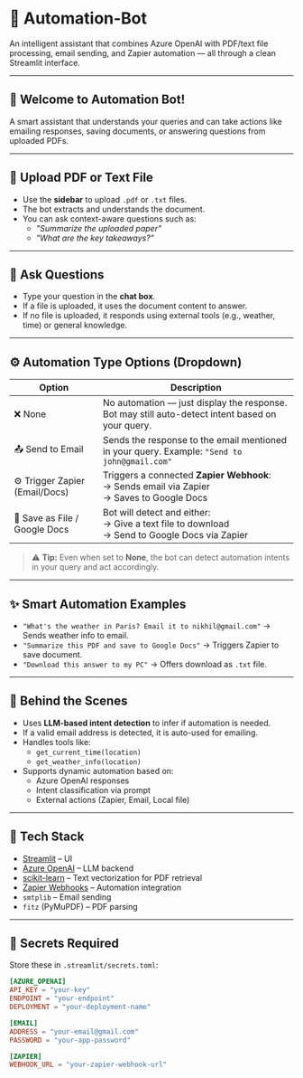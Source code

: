 # 🤖 Automation-Bot

An intelligent assistant that combines Azure OpenAI with PDF/text file processing, email sending, and Zapier automation — all through a clean Streamlit interface.

---

## 👋 Welcome to Automation Bot!

A smart assistant that understands your queries and can take actions like emailing responses, saving documents, or answering questions from uploaded PDFs.

---

## 📄 Upload PDF or Text File

- Use the **sidebar** to upload `.pdf` or `.txt` files.
- The bot extracts and understands the document.
- You can ask context-aware questions such as:
  - *"Summarize the uploaded paper"*
  - *"What are the key takeaways?"*

---

## 💬 Ask Questions

- Type your question in the **chat box**.
- If a file is uploaded, it uses the document content to answer.
- If no file is uploaded, it responds using external tools (e.g., weather, time) or general knowledge.

---

## ⚙️ Automation Type Options (Dropdown)

| Option                             | Description                                                                                     |
|------------------------------------|-------------------------------------------------------------------------------------------------|
| ❌ None                             | No automation — just display the response. Bot may still auto-detect intent based on your query. |
| 📤 Send to Email                    | Sends the response to the email mentioned in your query. Example: `"Send to john@gmail.com"`    |
| ⚙️ Trigger Zapier (Email/Docs)      | Triggers a connected **Zapier Webhook**:<br> → Sends email via Zapier<br> → Saves to Google Docs |
| 💾 Save as File / Google Docs       | Bot will detect and either:<br> → Give a text file to download<br> → Send to Google Docs via Zapier |

> ⚠️ **Tip:** Even when set to **None**, the bot can detect automation intents in your query and act accordingly.

---

## ✨ Smart Automation Examples

- `"What's the weather in Paris? Email it to nikhil@gmail.com"` → Sends weather info to email.
- `"Summarize this PDF and save to Google Docs"` → Triggers Zapier to save document.
- `"Download this answer to my PC"` → Offers download as `.txt` file.

---

## 🧠 Behind the Scenes

- Uses **LLM-based intent detection** to infer if automation is needed.
- If a valid email address is detected, it is auto-used for emailing.
- Handles tools like:
  - `get_current_time(location)`
  - `get_weather_info(location)`
- Supports dynamic automation based on:
  - Azure OpenAI responses
  - Intent classification via prompt
  - External actions (Zapier, Email, Local file)

---

## 🚀 Tech Stack

- [Streamlit](https://streamlit.io/) – UI
- [Azure OpenAI](https://learn.microsoft.com/en-us/azure/cognitive-services/openai/) – LLM backend
- [scikit-learn](https://scikit-learn.org/) – Text vectorization for PDF retrieval
- [Zapier Webhooks](https://zapier.com/) – Automation integration
- `smtplib` – Email sending
- `fitz` (PyMuPDF) – PDF parsing

---

## 🔐 Secrets Required

Store these in `.streamlit/secrets.toml`:

```toml
[AZURE_OPENAI]
API_KEY = "your-key"
ENDPOINT = "your-endpoint"
DEPLOYMENT = "your-deployment-name"

[EMAIL]
ADDRESS = "your-email@gmail.com"
PASSWORD = "your-app-password"

[ZAPIER]
WEBHOOK_URL = "your-zapier-webhook-url"
